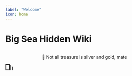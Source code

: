 ```yaml
---
label: "Welcome"
icon: home
---
```



# Big Sea Hidden Wiki

<figure class="content-center">
  <img src="https://cdn.jsdelivr.net/gh/vibestepler/picx-images-hosting@master/20231028/ship.59tf2ixg1itc.gif" alt="" style="border-radius: 15px;">
  <figcaption class="caption"></figcaption>
</figure>


<center><span class="no-link inline-flex items-center justify-center font-medium leading-none whitespace-nowrap text-gray-600 bg-white border border-gray-300 dark:text-dark-350 dark:border-dark-450 dark:bg-dark-450 h-6 px-2 text-xs rounded-md"><span>🥂 Not all treasure is silver and gold, mate</span></center>


<a class="flex items-center justify-center flex-nowrap h-16 text-gray-400 dark:text-dark-400 hover:text-gray-700 dark:hover:text-dark-300 transition-colors duration-150 ease-in docs-powered-by" target="_blank" href="" rel="noopener"><span class="text-xs whitespace-nowrap"></span><svg xmlns="http://www.w3.org/2000/svg" class="ml-2" fill="currentColor" width="96" height="20" overflow="visible"><path d="M0 0v20h13.59V0H0zm11.15 17.54H2.44V2.46h8.71v15.08zM15.8 20h2.44V4.67L15.8 2.22zM20.45 6.89V20h2.44V9.34z"></path><g><path d=""></path></g></svg></a>
